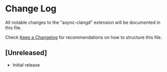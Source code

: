 # Change Log

All notable changes to the "async-clangd" extension will be documented in this file.

Check [Keep a Changelog](http://keepachangelog.com/) for recommendations on how to structure this file.

## [Unreleased]

- Initial release